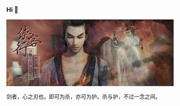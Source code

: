 ### Hi  👋

![xiecangxing](https://github.com/nolongerwait/nolongerwait/blob/master/image/xiecangxing.jpeg?raw=true)  

剑者，心之刃也。即可为杀，亦可为护。杀与护，不过一念之间。

<!--
**nolongerwait/nolongerwait** is a ✨ _special_ ✨ repository because its `README.md` (this file) appears on your GitHub profile.

Here are some ideas to get you started:

- 🔭 I’m currently working on ...
- 🌱 I’m currently learning ...
- 👯 I’m looking to collaborate on ...
- 🤔 I’m looking for help with ...
- 💬 Ask me about ...
- 📫 How to reach me: ...
- 😄 Pronouns: ...
- ⚡ Fun fact: ...
-->
